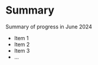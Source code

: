 Summary
===============================

Summary of progress in June 2024

- Item 1
- Item 2
- Item 3
- ...